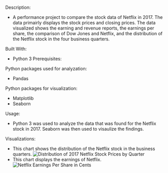 Description:

- A performance project to compare the stock data of Netflix in 2017. The data primairly displays the stock prices and closing prices. The data visualized shows the earning and revenue reports, the earnings per share, the comparison of Dow Jones and Netflix, and the distribution of the Netflix stock in the four business quarters.

Built With:

- Python 3
Prerequisites:


Python packages used for analyzation:

- Pandas

Python packages for visualization:

- Matplotlib
- Seaborn


Usage:

- Python 3 was used to analyze the data that was found for the Netflix stock in 2017. Seaborn was then used to visaulize the findings.

Visualizations:
- This chart shows the distribution of the Netflix stock in the business quarters.
![Distribution of 2017 Netflix Stock Prices by Quarter](https://user-images.githubusercontent.com/78121835/132437089-8a687ac2-9f31-4ba0-9686-450780ea8d25.png)
- This chart displays the earnings of Netflix.
![Netflix Earnings Per Share in Cents](https://user-images.githubusercontent.com/78121835/132437260-4bfac500-b48e-4fb5-9ed7-540500f56955.png)


